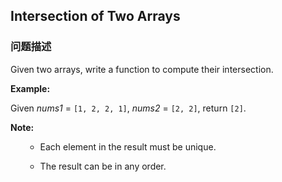 ## Intersection of Two Arrays  
### 问题描述

Given two arrays, write a function to compute their intersection.


**Example:**<br />
Given *nums1* = `[1, 2, 2, 1]`, *nums2* = `[2, 2]`, return `[2]`.


**Note:**<br />
<ul>
- Each element in the result must be unique.
- The result can be in any order.
</ul>

